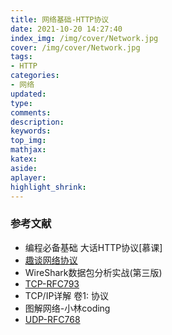 ```yaml
---
title: 网络基础-HTTP协议
date: 2021-10-20 14:27:40
index_img: /img/cover/Network.jpg
cover: /img/cover/Network.jpg
tags:
- HTTP
categories:
- 网络
updated:
type:
comments:
description:
keywords:
top_img:
mathjax:
katex:
aside:
aplayer:
highlight_shrink:
---
```

### 参考文献

* 编程必备基础 大话HTTP协议[慕课]
* [趣谈网络协议](https://time.geekbang.org/column/intro/85)
* WireShark数据包分析实战(第三版)
* [TCP-RFC793](https://www.ietf.org/rfc/rfc793.txt)
* TCP/IP详解 卷1: 协议
* 图解网络-小林coding
* [UDP-RFC768](https://www.ietf.org/rfc/rfc0768)